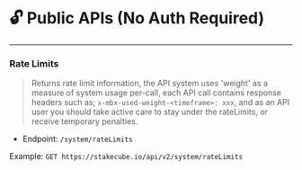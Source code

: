 # :unlock: **Public APIs (No Auth Required)**

---

### Rate Limits
> Returns rate limit information, the API system uses 'weight' as a measure of system usage per-call, each API call contains response headers such as; `x-mbx-used-weight-<timeframe>: xxx`, and as an API user you should take active care to stay under the rateLimits, or receive temporary penalties.
- Endpoint: `/system/rateLimits`

Example: `GET https://stakecube.io/api/v2/system/rateLimits`